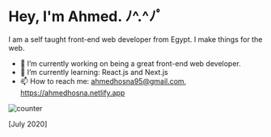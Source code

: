 # Hey, I'm Ahmed. ﾉ^.^ﾉﾟ

I am a self taught front-end web developer from Egypt. I make things for the web.

- 🔭 I’m currently working on being a great front-end web developer.
- 🌱 I’m currently learning: React.js and Next.js
- 📫 How to reach me: ahmedhosna95@gmail.com, https://ahmedhosna.netlify.app

![counter](https://en6kb5zhcbsz9zl.m.pipedream.net)

[July 2020]
<!--
**ahmedhosna95/ahmedhosna95** is a ✨ _special_ ✨ repository because its `README.md` (this file) appears on your GitHub profile.
-->

